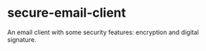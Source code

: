 # secure-email-client
An email client with some security features: encryption and digital signature.
